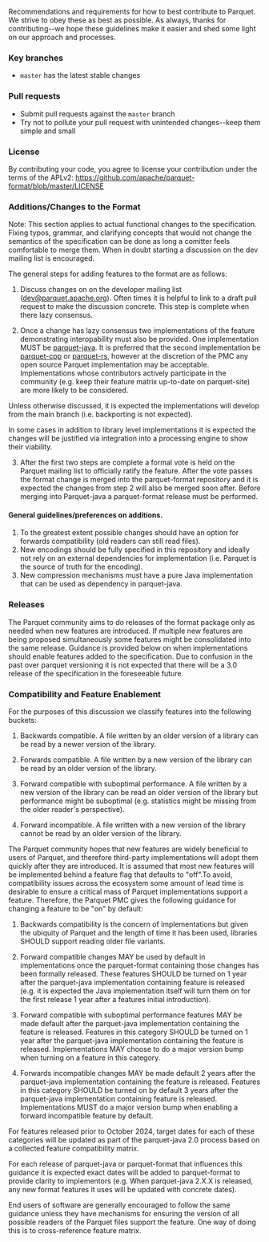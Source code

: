 <!--
  - Licensed to the Apache Software Foundation (ASF) under one
  - or more contributor license agreements.  See the NOTICE file
  - distributed with this work for additional information
  - regarding copyright ownership.  The ASF licenses this file
  - to you under the Apache License, Version 2.0 (the
  - "License"); you may not use this file except in compliance
  - with the License.  You may obtain a copy of the License at
  -
  -   http://www.apache.org/licenses/LICENSE-2.0
  -
  - Unless required by applicable law or agreed to in writing,
  - software distributed under the License is distributed on an
  - "AS IS" BASIS, WITHOUT WARRANTIES OR CONDITIONS OF ANY
  - KIND, either express or implied.  See the License for the
  - specific language governing permissions and limitations
  - under the License.
  -->

Recommendations and requirements for how to best contribute to Parquet. We strive to obey these as best as possible. As always, thanks for contributing--we hope these guidelines make it easier and shed some light on our approach and processes.

### Key branches
- `master` has the latest stable changes

### Pull requests
- Submit pull requests against the `master` branch
- Try not to pollute your pull request with unintended changes--keep them simple and small

### License
By contributing your code, you agree to license your contribution under the terms of the APLv2:
https://github.com/apache/parquet-format/blob/master/LICENSE

### Additions/Changes to the Format

Note: This section applies to actual functional changes to the specification.
Fixing typos, grammar, and clarifying concepts that would not change the
semantics of the specification can be done as long a comitter feels comfortable
to merge them. When in doubt starting a discussion on the dev mailing list is
encouraged.

The general steps for adding features to the format are as follows:

1. Discuss changes on on the developer mailing list (dev@parquet.apache.org).
   Often times it is helpful to link to a draft pull request to make the
   discussion concrete. This step is complete when there lazy consensus.

2. Once a change has lazy consensus two implementations of the feature
   demonstrating interopability must also be provided.  One implementation MUST
   be [parquet-java](http://github.com/apache/parquet-java).  It is preferred
   that the second implementation be
   [parquet-cpp](https://github.com/apache/arrow) or
   [parquet-rs](https://github.com/apache/arrow-rs), however at the discretion
   of the PMC any open source Parquet implementation may be acceptable.
   Implementations whose contributors actively participate in the community
   (e.g. keep their feature matrix up-to-date on parquet-site) are more likely
   to be considered.

Unless otherwise discussed, it is expected the implementations will develop from
the main branch (i.e. backporting is not expected).

In some cases in addition to library level implementations it is expected the
changes will be justified via integration into a processing engine to show their
viability.

3. After the first two steps are complete a formal vote is held on the Parquet
   mailing list to officially ratify the feature.  After the vote passes the
   format change is merged into the parquet-format repository and it is expected
   the changes from step 2 will also be merged soon after. Before merging into
   Parquet-java a parquet-format release must be performed.

#### General guidelines/preferences on additions.

1. To the greatest extent possible changes should have an option for forwards
   compatibility (old readers can still read files).
2. New encodings should be fully specified in this repository and ideally not
   rely on an external dependencies for implementation (i.e. Parquet is the
   source of truth for the encoding).
3. New compression mechanisms must have a pure Java implementation that can be
   used as dependency in parquet-java.

### Releases

The Parquet community aims to do releases of the format package only as needed
when new features are introduced.  If multiple new features are being proposed
simultaneously some features might be consolidated into the same release.
Guidance is provided below on when implementations should enable features added
to the specification.  Due to confusion in the past over parquet versioning it
is not expected that there will be a 3.0 release of the specification in the
foreseeable future.

### Compatibility and Feature Enablement

For the purposes of this discussion we classify features into the following buckets:

1. Backwards compatible.  A file written by an older version of a library can be
   read by a newer version of the library.

2. Forwards compatible.  A file written by a new version of the library can be
   read by an older version of the library. 

3. Forward compatible with suboptimal performance. A file written by a new
   version of the library can be read an older version of the library but
   performance might be suboptimal (e.g. statistics might be missing from the
   older reader's perspective).

4. Forward incompatible. A file written with a new version of the library cannot
   be read by an older version of the library.

The Parquet community hopes that new features are widely beneficial to users of
Parquet, and therefore third-party implementations will adopt them quickly after
they are introduced. It is assumed that most new features will be implemented
behind a feature flag that defaults to "off".To avoid, compatibility issues
across the ecosystem some amount of lead time is desirable to ensure a critical
mass of Parquet implementations support a feature.  Therefore, the Parquet PMC
gives the following guidance for changing a feature to be "on" by default:

1. Backwards compatibility is the concern of implementations but given the
   ubiquity of Parquet and the length of time it has been used, libraries SHOULD
   support reading older file variants.

2. Forward compatible changes MAY be used by default in implementations once the
   parquet-format containing those changes has been formally released. These
   features SHOULD be turned on 1 year after the parquet-java implementation
   containing feature is released (e.g. it is expected the Java implementation
   itself will turn them on for the first release 1 year after a features
   initial introduction).

3. Forward compatible with suboptimal performance features MAY be made default
   after the parquet-java implementation containing the feature is released.
   Features in this category SHOULD be turned on 1 year after the parquet-java
   implementation containing the feature is released.  Implementations MAY
   choose to do a major version bump when turning on a feature in this category.

4. Forwards incompatible changes MAY be made default 2 years after the
   parquet-java implementation containing the feature is released. Features in
   this category SHOULD be turned on by default 3 years after the parquet-java
   implementation containing feature is released. Implementations MUST do a
   major version bump when enabling a forward incompatible feature by default.

For features released prior to October 2024, target dates for each of these
categories will be updated as part of the parquet-java 2.0 process based on a
collected feature compatibility matrix.

For each release of parquet-java or parquet-format that influences this guidance
it is expected exact dates will be added to parquet-format to provide clarity to
implementors (e.g. When parquet-java 2.X.X is released, any new format features
it uses will be updated with concrete dates).

End users of software are generally encouraged to follow the same guidance
unless they have mechanisms for ensuring the version of all possible readers of
the Parquet files support the feature. One way of doing this is to
cross-reference feature matrix.
